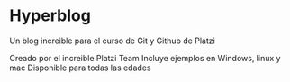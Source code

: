 # Hyperblog
Un blog increible para el curso de Git y Github de Platzi

Creado por el increible Platzi Team
Incluye ejemplos en Windows, linux y mac
Disponible para todas las edades